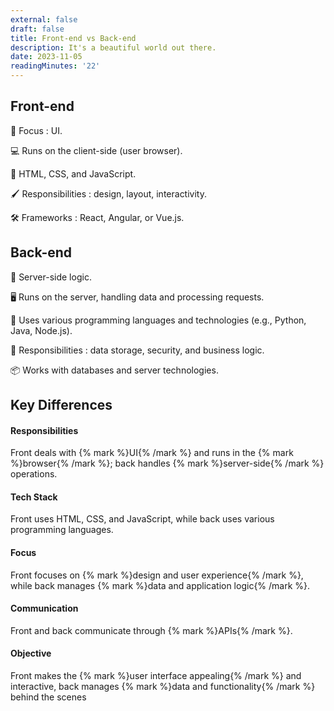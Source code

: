 ```yaml
---
external: false
draft: false
title: Front-end vs Back-end
description: It's a beautiful world out there.
date: 2023-11-05
readingMinutes: '22'
---
```

## Front-end

🌟 Focus : UI.

💻 Runs on the client-side (user browser).

🎨 HTML, CSS, and JavaScript.

🖌️ Responsibilities : design, layout, interactivity.

🛠️ Frameworks : React, Angular, or Vue.js.

## Back-end

🏢 Server-side logic.

🖥️ Runs on the server, handling data and processing requests.

💾 Uses various programming languages and technologies (e.g., Python, Java, Node.js).

🔐 Responsibilities : data storage, security, and business logic.

📦 Works with databases and server technologies.

## Key Differences 

#### Responsibilities

Front deals with {% mark %}UI{% /mark %} and runs in the {% mark %}browser{% /mark %}; back handles {% mark %}server-side{% /mark %} operations.

#### Tech Stack

Front uses HTML, CSS, and JavaScript, while back uses various programming languages.

#### Focus

Front focuses on {% mark %}design and user experience{% /mark %}, while back manages {% mark %}data and application logic{% /mark %}.

#### Communication

Front and back communicate through {% mark %}APIs{% /mark %}.

#### Objective

Front makes the {% mark %}user interface appealing{% /mark %} and interactive, back manages {% mark %}data and functionality{% /mark %} behind the scenes

